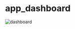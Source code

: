 # app_dashboard


![dashboard](https://user-images.githubusercontent.com/83648293/154874781-dd9eae02-2124-4dcf-a1e7-68009a2bde8c.png)
